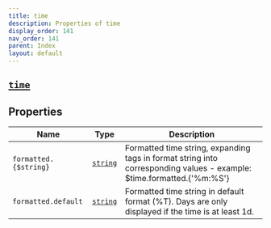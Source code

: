 ```yaml
---
title: time
description: Properties of time
display_order: 141
nav_order: 141
parent: Index
layout: default
---
```


##  [`time`](./time.html) 
## Properties
| Name | Type | Description |
|------|------|-------------|
| `formatted.{$string}` | [`string`](./string.html) | Formatted time string, expanding tags in format string into corresponding values - example: $time.formatted.{'%m:%S'} |
| `formatted.default` | [`string`](./string.html) | Formatted time string in default format (%T). Days are only displayed if the time is at least 1d. |


